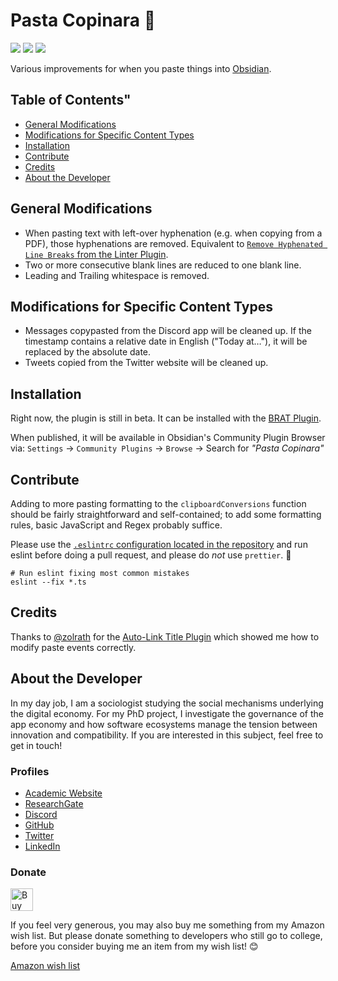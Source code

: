 # Pasta Copinara 🍝

![](https://img.shields.io/github/downloads/chrisgrieser/obsidian-smarter-paste/total?label=Total%20Downloads&style=plastic) ![](https://img.shields.io/github/v/release/chrisgrieser/obsidian-smarter-paste?label=Latest%20Release&style=plastic) [![](https://img.shields.io/badge/changelog-click%20here-FFE800?style=plastic)](Changelog.md)

Various improvements for when you paste things into [Obsidian](https://obsidian.md/).

## Table of Contents"
<!-- MarkdownTOC levels="2" -->

- [General Modifications](#general-modifications)
- [Modifications for Specific Content Types](#modifications-for-specific-content-types)
- [Installation](#installation)
- [Contribute](#contribute)
- [Credits](#credits)
- [About the Developer](#about-the-developer)

<!-- /MarkdownTOC -->

## General Modifications
- When pasting text with left-over hyphenation (e.g. when copying from a PDF), those hyphenations are removed. Equivalent to [`Remove Hyphenated Line Breaks` from the Linter Plugin](https://github.com/platers/obsidian-linter/blob/master/docs/rules.md#remove-hyphenated-line-breaks).
- Two or more consecutive blank lines are reduced to one blank line.
- Leading and Trailing whitespace is removed.

## Modifications for Specific Content Types
- Messages copypasted from the Discord app will be cleaned up. If the timestamp contains a relative date in English ("Today at…"), it will be replaced by the absolute date.
- Tweets copied from the Twitter website will be cleaned up.

## Installation
Right now, the plugin is still in beta. It can be installed with the [BRAT Plugin](https://github.com/TfTHacker/obsidian42-brat).

When published, it will be available in Obsidian's Community Plugin Browser via: `Settings` → `Community Plugins` → `Browse` → Search for *"Pasta Copinara"*

## Contribute
Adding to more pasting formatting to the `clipboardConversions` function should be fairly straightforward and self-contained; to add some formatting rules, basic JavaScript and Regex probably suffice.

Please use the [`.eslintrc` configuration located in the repository](.eslintrc) and run eslint before doing a pull request, and please do *not* use `prettier`. 🙂

```shell
# Run eslint fixing most common mistakes
eslint --fix *.ts
```

## Credits
Thanks to [@zolrath](https://github.com/zolrath) for the [Auto-Link Title Plugin](https://github.com/zolrath/obsidian-auto-link-title) which showed me how to modify paste events correctly.

## About the Developer
In my day job, I am a sociologist studying the social mechanisms underlying the digital economy. For my PhD project, I investigate the governance of the app economy and how software ecosystems manage the tension between innovation and compatibility. If you are interested in this subject, feel free to get in touch!

<!-- markdown-link-check-disable -->
### Profiles
- [Academic Website](https://chris-grieser.de/)
- [ResearchGate](https://www.researchgate.net/profile/Christopher-Grieser)
- [Discord](https://discordapp.com/users/462774483044794368/)
- [GitHub](https://github.com/chrisgrieser/)
- [Twitter](https://twitter.com/pseudo_meta)
- [LinkedIn](https://www.linkedin.com/in/christopher-grieser-ba693b17a/)

### Donate
<a href='https://ko-fi.com/Y8Y86SQ91' target='_blank'><img height='36' style='border:0px;height:36px;' src='https://cdn.ko-fi.com/cdn/kofi1.png?v=3' border='0' alt='Buy Me a Coffee at ko-fi.com' /></a>

If you feel very generous, you may also buy me something from my Amazon wish list. But please donate something to developers who still go to college, before you consider buying me an item from my wish list! 😊

[Amazon wish list](https://www.amazon.de/hz/wishlist/ls/2C7RIOJPN3K5F?ref_=wl_share)
